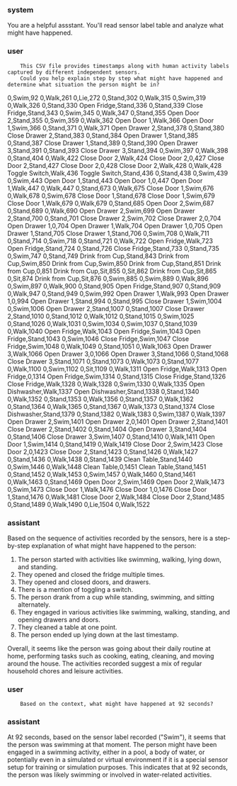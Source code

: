 ### system
You are a helpful assstant. You'll read sensor label table and analyze what might have happened.
### user

        This CSV file provides timestamps along with human activity labels captured by different independent sensors.
        Could you help explain step by step what might have happened and determine what situation the person might be in?
    
0,Swim,92
0,Walk,261
0,Lie,272
0,Stand,302
0,Walk,315
0,Swim,319
0,Walk,326
0,Stand,330
Open Fridge,Stand,336
0,Stand,339
Close Fridge,Stand,343
0,Swim,345
0,Walk,347
0,Stand,355
Open Door 2,Stand,355
0,Swim,359
0,Walk,362
Open Door 1,Walk,366
Open Door 1,Swim,366
0,Stand,371
0,Walk,371
Open Drawer 2,Stand,378
0,Stand,380
Close Drawer 2,Stand,383
0,Stand,384
Open Drawer 1,Stand,385
0,Stand,387
Close Drawer 1,Stand,389
0,Stand,390
Open Drawer 3,Stand,391
0,Stand,393
Close Drawer 3,Stand,394
0,Swim,397
0,Walk,398
0,Stand,404
0,Walk,422
Close Door 2,Walk,424
Close Door 2,0,427
Close Door 2,Stand,427
Close Door 2,0,428
Close Door 2,Walk,428
0,Walk,428
Toggle Switch,Walk,436
Toggle Switch,Stand,436
0,Stand,438
0,Swim,439
0,Swim,443
Open Door 1,Stand,443
Open Door 1,0,447
Open Door 1,Walk,447
0,Walk,447
0,Stand,673
0,Walk,675
Close Door 1,Swim,676
0,Walk,678
0,Swim,678
Close Door 1,Stand,678
Close Door 1,Swim,679
Close Door 1,Walk,679
0,Walk,679
0,Stand,685
Open Door 2,Swim,687
0,Stand,689
0,Walk,690
Open Drawer 2,Swim,699
Open Drawer 2,Stand,700
0,Stand,701
Close Drawer 2,Swim,702
Close Drawer 2,0,704
Open Drawer 1,0,704
Open Drawer 1,Walk,704
Open Drawer 1,0,705
Open Drawer 1,Stand,705
Close Drawer 1,Stand,706
0,Swim,708
0,Walk,711
0,Stand,714
0,Swim,718
0,Stand,721
0,Walk,722
Open Fridge,Walk,723
Open Fridge,Stand,724
0,Stand,726
Close Fridge,Stand,733
0,Stand,735
0,Swim,747
0,Stand,749
Drink from Cup,Stand,843
Drink from Cup,Swim,850
Drink from Cup,Swim,850
Drink from Cup,Stand,851
Drink from Cup,0,851
Drink from Cup,Sit,855
0,Sit,862
Drink from Cup,Sit,865
0,Sit,874
Drink from Cup,Sit,876
0,Swim,885
0,Swim,889
0,Walk,896
0,Swim,897
0,Walk,900
0,Stand,905
Open Fridge,Stand,907
0,Stand,909
0,Walk,947
0,Stand,949
0,Swim,992
Open Drawer 1,Walk,993
Open Drawer 1,0,994
Open Drawer 1,Stand,994
0,Stand,995
Close Drawer 1,Swim,1004
0,Swim,1006
Open Drawer 2,Stand,1007
0,Stand,1007
Close Drawer 2,Stand,1010
0,Stand,1012
0,Walk,1012
0,Stand,1015
0,Swim,1025
0,Stand,1026
0,Walk,1031
0,Swim,1034
0,Swim,1037
0,Stand,1039
0,Walk,1040
Open Fridge,Walk,1043
Open Fridge,Swim,1043
Open Fridge,Stand,1043
0,Swim,1046
Close Fridge,Swim,1047
Close Fridge,Swim,1048
0,Walk,1049
0,Stand,1051
0,Walk,1063
Open Drawer 3,Walk,1066
Open Drawer 3,0,1066
Open Drawer 3,Stand,1066
0,Stand,1068
Close Drawer 3,Stand,1071
0,Stand,1073
0,Walk,1073
0,Stand,1077
0,Walk,1100
0,Swim,1102
0,Sit,1109
0,Walk,1311
Open Fridge,Walk,1313
Open Fridge,0,1314
Open Fridge,Swim,1314
0,Stand,1315
Close Fridge,Stand,1326
Close Fridge,Walk,1328
0,Walk,1328
0,Swim,1330
0,Walk,1335
Open Dishwasher,Walk,1337
Open Dishwasher,Stand,1338
0,Stand,1340
0,Walk,1352
0,Stand,1353
0,Walk,1356
0,Stand,1357
0,Walk,1362
0,Stand,1364
0,Walk,1365
0,Stand,1367
0,Walk,1373
0,Stand,1374
Close Dishwasher,Stand,1379
0,Stand,1382
0,Walk,1383
0,Swim,1387
0,Walk,1397
Open Drawer 2,Swim,1401
Open Drawer 2,0,1401
Open Drawer 2,Stand,1401
Close Drawer 2,Stand,1402
0,Stand,1404
Open Drawer 3,Stand,1404
0,Stand,1406
Close Drawer 3,Swim,1407
0,Stand,1410
0,Walk,1411
Open Door 1,Swim,1414
0,Stand,1419
0,Walk,1419
Close Door 2,Swim,1423
Close Door 2,0,1423
Close Door 2,Stand,1423
0,Stand,1426
0,Walk,1427
0,Stand,1436
0,Walk,1438
0,Stand,1439
Clean Table,Stand,1440
0,Swim,1446
0,Walk,1448
Clean Table,0,1451
Clean Table,Stand,1451
0,Stand,1452
0,Walk,1453
0,Swim,1457
0,Walk,1460
0,Stand,1461
0,Walk,1463
0,Stand,1469
Open Door 2,Swim,1469
Open Door 2,Walk,1473
0,Swim,1473
Close Door 1,Walk,1476
Close Door 1,0,1476
Close Door 1,Stand,1476
0,Walk,1481
Close Door 2,Walk,1484
Close Door 2,Stand,1485
0,Stand,1489
0,Walk,1490
0,Lie,1504
0,Walk,1522

### assistant
Based on the sequence of activities recorded by the sensors, here is a step-by-step explanation of what might have happened to the person:

1. The person started with activities like swimming, walking, lying down, and standing.
2. They opened and closed the fridge multiple times.
3. They opened and closed doors, and drawers.
4. There is a mention of toggling a switch.
5. The person drank from a cup while standing, swimming, and sitting alternately.
6. They engaged in various activities like swimming, walking, standing, and opening drawers and doors.
7. They cleaned a table at one point.
8. The person ended up lying down at the last timestamp.

Overall, it seems like the person was going about their daily routine at home, performing tasks such as cooking, eating, cleaning, and moving around the house. The activities recorded suggest a mix of regular household chores and leisure activities.
### user

        Based on the context, what might have happened at 92 seconds?
    
### assistant
At 92 seconds, based on the sensor label recorded ("Swim"), it seems that the person was swimming at that moment. The person might have been engaged in a swimming activity, either in a pool, a body of water, or potentially even in a simulated or virtual environment if it is a special sensor setup for training or simulation purposes. This indicates that at 92 seconds, the person was likely swimming or involved in water-related activities.

